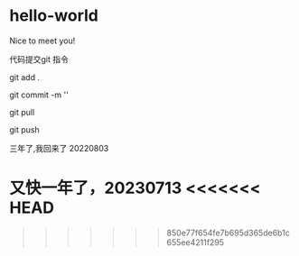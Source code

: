 # hello-world

Nice to meet you!

代码提交git 指令

git add . 

git commit -m ''

git pull

git push 


三年了,我回来了 20220803

又快一年了，20230713
<<<<<<< HEAD
=======


>>>>>>> 850e77f654fe7b695d365de6b1c655ee4211f295
